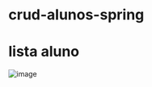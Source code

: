 # crud-alunos-spring
# lista aluno
![image](https://user-images.githubusercontent.com/77001554/167296785-773d1bae-6af9-487f-a4d1-31c8550794a3.png)
